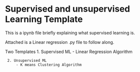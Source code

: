 # Supervised and unsupervised Learning Template 

This is a ipynb file briefly explaining what supervised learning is.

Attached is a Linear regression .py file to follow along. 

Two Templates 
     1. Supervised ML 
         - Linear Regression Algorithm 

     2. Unsupervised ML 
         - K means Clustering Algorithm  